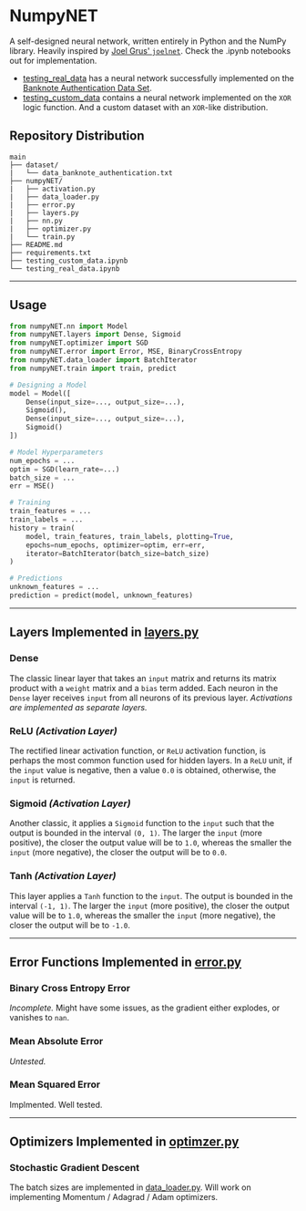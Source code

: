 # NumpyNET

A self-designed neural network, written entirely in Python and the NumPy library. Heavily inspired by [Joel Grus' `joelnet`](https://github.com/joelgrus/joelnet/). Check the .ipynb notebooks out for implementation.
* [testing_real_data](./testing_real_data.ipynb) has a neural network successfully implemented on the [Banknote Authentication Data Set](https://archive.ics.uci.edu/ml/datasets/banknote+authentication).
* [testing_custom_data](./testing_real_data.ipynb) contains a neural network implemented on the `XOR` logic function. And a custom dataset with an `XOR`-like distribution.

## Repository Distribution

    main
    ├── dataset/
    |   └── data_banknote_authentication.txt
    ├── numpyNET/
    |   ├── activation.py
    |   ├── data_loader.py
    |   ├── error.py
    |   ├── layers.py
    |   ├── nn.py
    |   ├── optimizer.py
    |   └── train.py
    ├── README.md
    ├── requirements.txt
    ├── testing_custom_data.ipynb
    └── testing_real_data.ipynb
---
## Usage

```py
from numpyNET.nn import Model
from numpyNET.layers import Dense, Sigmoid
from numpyNET.optimizer import SGD
from numpyNET.error import Error, MSE, BinaryCrossEntropy
from numpyNET.data_loader import BatchIterator
from numpyNET.train import train, predict

# Designing a Model
model = Model([
    Dense(input_size=..., output_size=...),
    Sigmoid(),
    Dense(input_size=..., output_size=...),
    Sigmoid()
])

# Model Hyperparameters
num_epochs = ...
optim = SGD(learn_rate=...)
batch_size = ...
err = MSE()

# Training
train_features = ...
train_labels = ...
history = train(
    model, train_features, train_labels, plotting=True,
    epochs=num_epochs, optimizer=optim, err=err,
    iterator=BatchIterator(batch_size=batch_size)
)

# Predictions
unknown_features = ...
prediction = predict(model, unknown_features)
```

---
## Layers Implemented in [layers.py](./numpyNET/layers.py)

### Dense

The classic linear layer that takes an `input` matrix and returns its matrix product with a `weight` matrix and a `bias` term added. Each neuron in the `Dense` layer receives `input` from all neurons of its previous layer. *Activations are implemented as separate layers.*

### ReLU *(Activation Layer)*

The rectified linear activation function, or `ReLU` activation function, is perhaps the most common function used for hidden layers. In a `ReLU` unit, if the `input` value is negative, then a value `0.0` is obtained, otherwise, the `input` is returned.

### Sigmoid *(Activation Layer)*

Another classic, it applies a `Sigmoid` function to the `input` such that the output is bounded in the interval `(0, 1)`. The larger the `input` (more positive), the closer the output value will be to `1.0`, whereas the smaller the `input` (more negative), the closer the output will be to `0.0`.

### Tanh *(Activation Layer)*

This layer applies a `Tanh` function to the `input`. The output is bounded in the interval `(-1, 1)`. The larger the `input` (more positive), the closer the output value will be to `1.0`, whereas the smaller the `input` (more negative), the closer the output will be to `-1.0`.

---
## Error Functions Implemented in [error.py](./numpyNET/error.py)

### Binary Cross Entropy Error

*Incomplete.* Might have some issues, as the gradient either explodes, or vanishes to `nan`.

### Mean Absolute Error

*Untested.*

### Mean Squared Error

Implmented. Well tested.

---
## Optimizers Implemented in [optimzer.py](./numpyNET/optimizer.py)

### Stochastic Gradient Descent

The batch sizes are implemented in [data_loader.py](./numpyNET/data_loader.py). Will work on implementing Momentum / Adagrad / Adam optimizers.
